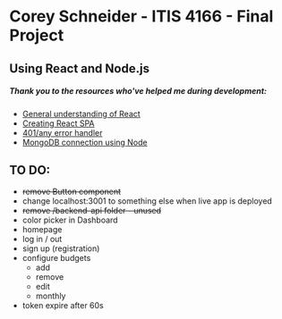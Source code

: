 # Corey Schneider - ITIS 4166 - Final Project

## Using React and Node.js

##### Thank you to the resources who've helped me during development:
- [General understanding of React](https://www.youtube.com/watch?v=fnpmR6Q5lEc&ab_channel=Simplilearn)
- [Creating React SPA](https://www.kirupa.com/react/creating_single_page_app_react_using_react_router.htm)
- [401/any error handler](https://stackoverflow.com/a/47216863)
- [MongoDB connection using Node](https://www.youtube.com/watch?v=Qn0SOL8vK8w&ab_channel=SaturdayDeveloper)

## TO DO:
- ~~remove Button component~~
- change localhost:3001 to something else when live app is deployed
- ~~remove /backend-api folder - unused~~
- color picker in Dashboard
- homepage
- log in / out
- sign up (registration)
- configure budgets
    - add
    - remove
    - edit
    - monthly
- token expire after 60s